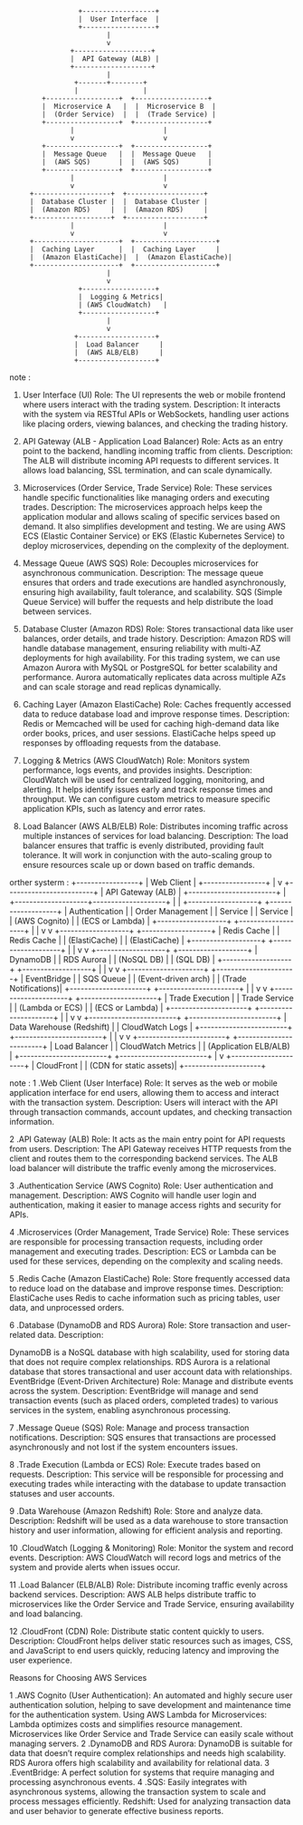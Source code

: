                      +------------------+ 
                     |  User Interface  | 
                     +------------------+
                            |
                            v
                   +-------------------+
                   |  API Gateway (ALB) |
                   +-------------------+
                            |
                    +-------+--------+
                    |                |
            +------------------+  +------------------+
            |  Microservice A   |  |  Microservice B  |
            |  (Order Service)  |  |  (Trade Service) |
            +------------------+  +------------------+
                   |                      |
                   v                      v
            +------------------+  +------------------+
            |  Message Queue   |  |  Message Queue   |
            |  (AWS SQS)       |  |  (AWS SQS)       |
            +------------------+  +------------------+
                   |                      |
                   v                      v
         +-------------------+  +-------------------+
         |  Database Cluster |  |  Database Cluster |
         |  (Amazon RDS)     |  |  (Amazon RDS)     |
         +-------------------+  +-------------------+
                   |                      |
                   v                      v
         +---------------------+  +--------------------+
         |  Caching Layer      |  |  Caching Layer     |
         |  (Amazon ElastiCache)|  |  (Amazon ElastiCache)|
         +---------------------+  +--------------------+
                            |
                            v
                     +------------------+
                     |  Logging & Metrics|
                     | (AWS CloudWatch)   |
                     +------------------+
                            |
                            v
                    +-------------------+
                    |  Load Balancer     |
                    |  (AWS ALB/ELB)     |
                    +-------------------+

note :
1. User Interface (UI)
Role: The UI represents the web or mobile frontend where users interact with the trading system.
Description: It interacts with the system via RESTful APIs or WebSockets, handling user actions like placing orders, viewing balances, and checking the trading history.

2. API Gateway (ALB - Application Load Balancer)
Role: Acts as an entry point to the backend, handling incoming traffic from clients.
Description: The ALB will distribute incoming API requests to different services. It allows load balancing, SSL termination, and can scale dynamically.

3. Microservices (Order Service, Trade Service)
Role: These services handle specific functionalities like managing orders and executing trades.
Description: The microservices approach helps keep the application modular and allows scaling of specific services based on demand. It also simplifies development and testing. We are using AWS ECS (Elastic Container Service) or EKS (Elastic Kubernetes Service) to deploy microservices, depending on the complexity of the deployment.

4. Message Queue (AWS SQS)
Role: Decouples microservices for asynchronous communication.
Description: The message queue ensures that orders and trade executions are handled asynchronously, ensuring high availability, fault tolerance, and scalability. SQS (Simple Queue Service) will buffer the requests and help distribute the load between services.

5. Database Cluster (Amazon RDS)
Role: Stores transactional data like user balances, order details, and trade history.
Description: Amazon RDS will handle database management, ensuring reliability with multi-AZ deployments for high availability. For this trading system, we can use Amazon Aurora with MySQL or PostgreSQL for better scalability and performance. Aurora automatically replicates data across multiple AZs and can scale storage and read replicas dynamically.

6. Caching Layer (Amazon ElastiCache)
Role: Caches frequently accessed data to reduce database load and improve response times.
Description: Redis or Memcached will be used for caching high-demand data like order books, prices, and user sessions. ElastiCache helps speed up responses by offloading requests from the database.

7. Logging & Metrics (AWS CloudWatch)
Role: Monitors system performance, logs events, and provides insights.
Description: CloudWatch will be used for centralized logging, monitoring, and alerting. It helps identify issues early and track response times and throughput. We can configure custom metrics to measure specific application KPIs, such as latency and error rates.

8. Load Balancer (AWS ALB/ELB)
Role: Distributes incoming traffic across multiple instances of services for load balancing.
Description: The load balancer ensures that traffic is evenly distributed, providing fault tolerance. It will work in conjunction with the auto-scaling group to ensure resources scale up or down based on traffic demands.

orther systerm : 
                        +-----------------+
                        |    Web Client   |
                        +-----------------+
                               |
                               v
                    +------------------------+
                    |     API Gateway (ALB)  |
                    +------------------------+
                               |
          +--------------------+--------------------+
          |                                         |
   +-------------------+                   +-------------------+
   |  Authentication   |                   |  Order Management |
   |   Service         |                   |     Service       |
   |   (AWS Cognito)   |                   |   (ECS or Lambda) |
   +-------------------+                   +-------------------+
          |                                         |
          v                                         v
   +-------------------+                   +-------------------+
   |    Redis Cache    |                   |    Redis Cache    |
   |   (ElastiCache)   |                   |   (ElastiCache)   |
   +-------------------+                   +-------------------+
          |                                         |
          v                                         v
   +-------------------+                   +-------------------+
   |    DynamoDB       |                   |     RDS Aurora    |
   |   (NoSQL DB)      |                   |     (SQL DB)      |
   +-------------------+                   +-------------------+
          |                                         |
          v                                         v
   +---------------------+                 +----------------------+
   |     EventBridge     |                 |    SQS Queue         |
   | (Event-driven arch) |                 |  (Trade Notifications)|
   +---------------------+                 +----------------------+
          |                                         |
          v                                         v
   +---------------------+                   +---------------------+
   |  Trade Execution    |                   |    Trade Service    |
   | (Lambda or ECS)     |                   | (ECS or Lambda)     |
   +---------------------+                   +---------------------+
          |                                         |
          v                                         v
   +------------------------+               +------------------------+
   |  Data Warehouse (Redshift) |           |   CloudWatch Logs       |
   +------------------------+               +------------------------+
          |                                         |
          v                                         v
   +------------------------+               +------------------------+
   |       Load Balancer     |               |     CloudWatch Metrics |
   | (Application ELB/ALB)   |               +------------------------+
   +------------------------+                         |
                                                      v
                                           +---------------------+
                                           |     CloudFront      |
                                           | (CDN for static assets)|
                                           +---------------------+


note :
1 .Web Client (User Interface)
Role: It serves as the web or mobile application interface for end users, allowing them to access and interact with the transaction system.
Description: Users will interact with the API through transaction commands, account updates, and checking transaction information.

2 .API Gateway (ALB)
Role: It acts as the main entry point for API requests from users.
Description: The API Gateway receives HTTP requests from the client and routes them to the corresponding backend services. The ALB load balancer will distribute the traffic evenly among the microservices.

3 .Authentication Service (AWS Cognito)
Role: User authentication and management.
Description: AWS Cognito will handle user login and authentication, making it easier to manage access rights and security for APIs.

4 .Microservices (Order Management, Trade Service)
Role: These services are responsible for processing transaction requests, including order management and executing trades.
Description: ECS or Lambda can be used for these services, depending on the complexity and scaling needs.

5 .Redis Cache (Amazon ElastiCache)
Role: Store frequently accessed data to reduce load on the database and improve response times.
Description: ElastiCache uses Redis to cache information such as pricing tables, user data, and unprocessed orders.

6 .Database (DynamoDB and RDS Aurora)
Role: Store transaction and user-related data.
Description:

DynamoDB is a NoSQL database with high scalability, used for storing data that does not require complex relationships.
RDS Aurora is a relational database that stores transactional and user account data with relationships.
EventBridge (Event-Driven Architecture)
Role: Manage and distribute events across the system.
Description: EventBridge will manage and send transaction events (such as placed orders, completed trades) to various services in the system, enabling asynchronous processing.

7 .Message Queue (SQS)
Role: Manage and process transaction notifications.
Description: SQS ensures that transactions are processed asynchronously and not lost if the system encounters issues.

8 .Trade Execution (Lambda or ECS)
Role: Execute trades based on requests.
Description: This service will be responsible for processing and executing trades while interacting with the database to update transaction statuses and user accounts.

9 .Data Warehouse (Amazon Redshift)
Role: Store and analyze data.
Description: Redshift will be used as a data warehouse to store transaction history and user information, allowing for efficient analysis and reporting.

10 .CloudWatch (Logging & Monitoring)
Role: Monitor the system and record events.
Description: AWS CloudWatch will record logs and metrics of the system and provide alerts when issues occur.

11 .Load Balancer (ELB/ALB)
Role: Distribute incoming traffic evenly across backend services.
Description: AWS ALB helps distribute traffic to microservices like the Order Service and Trade Service, ensuring availability and load balancing.

12 .CloudFront (CDN)
Role: Distribute static content quickly to users.
Description: CloudFront helps deliver static resources such as images, CSS, and JavaScript to end users quickly, reducing latency and improving the user experience.

Reasons for Choosing AWS Services

1 .AWS Cognito (User Authentication): An automated and highly secure user authentication solution, helping to save development and maintenance time for the authentication system.
Using AWS Lambda for Microservices: Lambda optimizes costs and simplifies resource management. Microservices like Order Service and Trade Service can easily scale without managing servers.
2 .DynamoDB and RDS Aurora: DynamoDB is suitable for data that doesn’t require complex relationships and needs high scalability. RDS Aurora offers high scalability and availability for relational data.
3 .EventBridge: A perfect solution for systems that require managing and processing asynchronous events.
4 .SQS: Easily integrates with asynchronous systems, allowing the transaction system to scale and process messages efficiently.
Redshift: Used for analyzing transaction data and user behavior to generate effective business reports.
